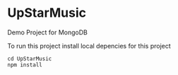 # UpStarMusic
Demo Project for MongoDB

To run this project install local depencies for this project

```
cd UpStarMusic
npm install
```
